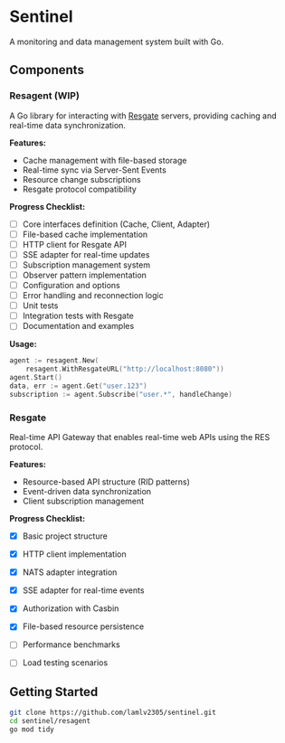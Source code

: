 # Sentinel

A monitoring and data management system built with Go.

## Components

### Resagent (WIP)

A Go library for interacting with [Resgate](./resgate) servers, providing caching and real-time data synchronization.

**Features:**
- Cache management with file-based storage
- Real-time sync via Server-Sent Events
- Resource change subscriptions
- Resgate protocol compatibility

**Progress Checklist:**
- [ ] Core interfaces definition (Cache, Client, Adapter)
- [ ] File-based cache implementation
- [ ] HTTP client for Resgate API
- [ ] SSE adapter for real-time updates
- [ ] Subscription management system
- [ ] Observer pattern implementation
- [ ] Configuration and options
- [ ] Error handling and reconnection logic
- [ ] Unit tests
- [ ] Integration tests with Resgate
- [ ] Documentation and examples

**Usage:**
```go
agent := resagent.New(
    resagent.WithResgateURL("http://localhost:8080"))
agent.Start()
data, err := agent.Get("user.123")
subscription := agent.Subscribe("user.*", handleChange)
```

### Resgate

Real-time API Gateway that enables real-time web APIs using the RES protocol.

**Features:**
- Resource-based API structure (RID patterns)
- Event-driven data synchronization
- Client subscription management

**Progress Checklist:**
- [x] Basic project structure
- [x] HTTP client implementation
- [x] NATS adapter integration
- [x] SSE adapter for real-time events
- [x] Authorization with Casbin
- [x] File-based resource persistence
- [ ] Performance benchmarks
- [ ] Load testing scenarios


## Getting Started

```bash
git clone https://github.com/lamlv2305/sentinel.git
cd sentinel/resagent
go mod tidy
```